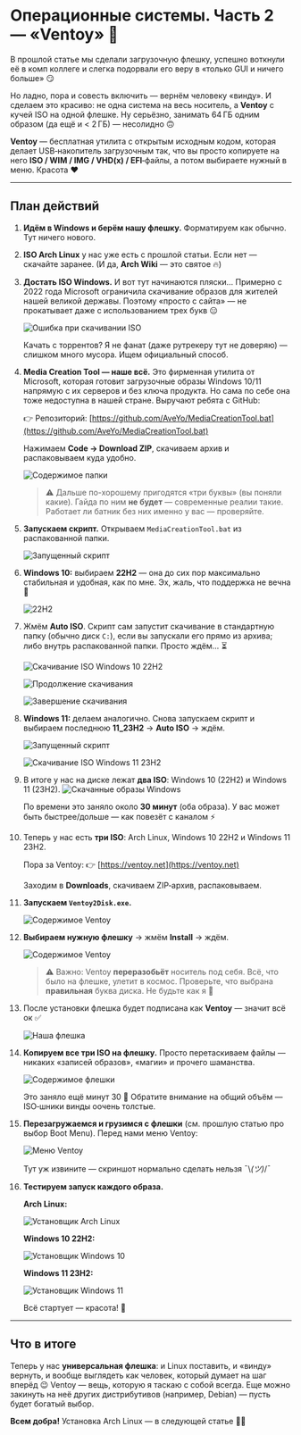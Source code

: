 # Операционные системы. Часть 2 — «Ventoy» 🚀

В прошлой статье мы сделали загрузочную флешку, успешно воткнули её в комп коллеге и слегка подорвали его веру в «только GUI и ничего больше» 😏

Но ладно, пора и совесть включить — вернём человеку «винду». И сделаем это красиво: не одна система на весь носитель, а **Ventoy** с кучей ISO на одной флешке. Ну серьёзно, занимать 64 ГБ одним образом (да ещё и < 2 ГБ) — несолидно 🙃

**Ventoy** — бесплатная утилита с открытым исходным кодом, которая делает USB‑накопитель загрузочным так, что вы просто копируете на него **ISO / WIM / IMG / VHD(x) / EFI**‑файлы, а потом выбираете нужный в меню. Красота ❤️

---

## План действий

1. **Идём в Windows и берём нашу флешку.**
   Форматируем как обычно. Тут ничего нового.

2. **ISO Arch Linux** у нас уже есть с прошлой статьи.
   Если нет — скачайте заранее. (И да, **Arch Wiki** — это святое 🔥)

3. **Достать ISO Windows.**
   И вот тут начинаются пляски… Примерно с 2022 года Microsoft ограничила скачивание образов для жителей нашей великой державы. Поэтому «просто с сайта» — не прокатывает даже с использованием трех букв 😑

   ![Ошибка при скачивании ISO](../images/os/ventoy/microsoft_not_work.png)

   Качать с торрентов? Я не фанат (даже рутрекеру тут не доверяю) — слишком много мусора. Ищем официальный способ.

4. **Media Creation Tool — наше всё.**
   Это фирменная утилита от Microsoft, которая готовит загрузочные образы Windows 10/11 напрямую с их серверов и без ключа продукта. Но сама по себе она тоже недоступна в нашей стране. Выручают ребята с GitHub:

   👉 Репозиторий: [https://github.com/AveYo/MediaCreationTool.bat](https://github.com/AveYo/MediaCreationTool.bat)

   Нажимаем **Code → Download ZIP**, скачиваем архив и распаковываем куда удобно.

   ![Содержимое папки](../images/os/ventoy/media_creation_tool_bat.png)

   > ⚠️ Дальше по-хорошему пригодятся «три буквы» (вы поняли какие). Гайда по ним **не будет** — современные реалии такие. Работает ли батник без них именно у вас — проверяйте.

5. **Запускаем скрипт.**
   Открываем `MediaCreationTool.bat` из распакованной папки.

   ![Запущенный скрипт](../images/os/ventoy/started_bat.png)

6. **Windows 10:** выбираем **22H2** — она до сих пор максимально стабильная и удобная, как по мне. Эх, жаль, что поддержка не вечна 🥲

   ![22H2](../images/os/ventoy/22h2.png)

7. Жмём **Auto ISO**. Скрипт сам запустит скачивание в стандартную папку (обычно диск `C:`), если вы запускали его прямо из архива; либо внутрь распакованной папки. Просто ждём… ⏳

   ![Скачивание ISO Windows 10 22H2](../images/os/ventoy/download_win10.png)

   ![Продолжение скачивания](../images/os/ventoy/continue_download_win10.png)

   ![Завершение скачивания](../images/os/ventoy/end_download_win10.png)

8. **Windows 11:** делаем аналогично. Снова запускаем скрипт и выбираем последнюю **11\_23H2** → **Auto ISO** → ждём.

   ![Запущенный скрипт](../images/os/ventoy/started_bat.png)

   ![Скачивание ISO Windows 11 23H2](../images/os/ventoy/download_win11.png)

9. В итоге у нас на диске лежат **два ISO**: Windows 10 (22H2) и Windows 11 (23H2).
   ![Скачанные образы Windows](../images/os/ventoy/iso_win_10_11.png)

   По времени это заняло около **30 минут** (оба образа). У вас может быть быстрее/дольше — как повезёт с каналом ⚡

10. Теперь у нас есть **три ISO**: Arch Linux, Windows 10 22H2 и Windows 11 23H2. 

    Пора за Ventoy: 👉 [https://ventoy.net](https://ventoy.net)

    Заходим в **Downloads**, скачиваем ZIP‑архив, распаковываем.

11. **Запускаем `Ventoy2Disk.exe`.**

    ![Содержимое Ventoy](../images/os/ventoy/ventoy_entries.png)

12. **Выбираем нужную флешку** → жмём **Install** → ждём.

    ![Содержимое Ventoy](../images/os/ventoy/ventoy_started.png)

    > ⚠️ Важно: Ventoy **переразобьёт** носитель под себя. Всё, что было на флешке, улетит в космос. Проверьте, что выбрана **правильная** буква диска. Не будьте как я 🤡

13. После установки флешка будет подписана как **Ventoy** — значит всё ок ✅

    ![Наша флешка](../images/os/ventoy/ventoy_completed.png)

14. **Копируем все три ISO на флешку.** Просто перетаскиваем файлы — никаких «записей образов», «магии» и прочего шаманства.

    ![Содержимое флешки](../images/os/ventoy/ventoy_usb.png)

    Это заняло ещё минут 30 🙂 Обратите внимание на общий объём — ISO‑шники винды оочень толстые.

15. **Перезагружаемся и грузимся с флешки** (см. прошлую статью про выбор Boot Menu).
    Перед нами меню Ventoy:

    ![Меню Ventoy](../images/os/ventoy/ventoy_menu.jpg)

    Тут уж извините — скриншот нормально сделать нельзя ¯\\*(ツ)*/¯

16. **Тестируем запуск каждого образа.**

    **Arch Linux:**

    ![Установщик Arch Linux](../images/os/ventoy/archinstall.png)

    **Windows 10 22H2:**

    ![Установщик Windows 10](../images/os/ventoy/win10setup.png)

    **Windows 11 23H2:**

    ![Установщик Windows 11](../images/os/ventoy/win11setup.png)

    Всё стартует — красота! 🎯

---

## Что в итоге

Теперь у нас **универсальная флешка**: и Linux поставить, и «винду» вернуть, и вообще выглядеть как человек, который думает на шаг вперёд 😉
Ventoy — вещь, которую я таскаю с собой всегда. 
Еще можно закинуть на неё других дистрибутивов (например, Debian) — пусть будет богатый выбор.

**Всем добра!** Установка Arch Linux — в следующей статье 🖤🐧
